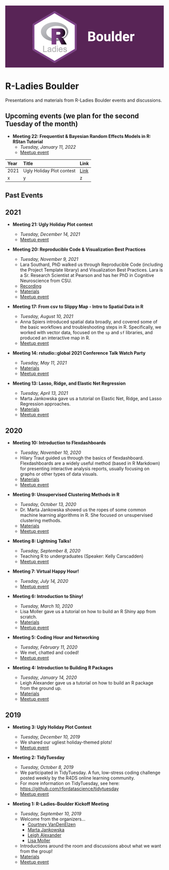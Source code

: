 


![](./img/banner.png)

# R-Ladies Boulder

Presentations and materials from R-Ladies Boulder events and discussions. 

## Upcoming events (we plan for the second Tuesday of the month)
  - **Meeting 22: Frequentist & Bayesian Random Effects Models in R: RStan Tutorial**
      + *Tuesday, January 11, 2022*
      + [Meetup event](https://www.meetup.com/rladies-boulder/events/283098539/)
 
 
| Year | Title                     | Link                                                   |
| :--- | :------------------------ | :----------------------------------------------------- |
| 2021 | Ugly Holiday Plot contest | [Link](https://www.meetup.com/rladies-boulder/events/) |
| x    | y                         | z                                                      |

 
 
 
 
 
## Past Events
## 2021
  - **Meeting 21: Ugly Holiday Plot contest**
      + *Tuesday, December 14, 2021*
      + [Meetup event]()
 
  - **Meeting 20: Reproducible Code & Visualization Best Practices**
      + *Tuesday, November 9, 2021*
      + Lara Southard, PhD walked us through Reproducible Code (including the Project Template library) and Visualization Best Practices. Lara is a Sr. Research Scientist at Pearson and has her PhD in Cognitive Neuroscience from CSU.
      + [Recording](https://youtu.be/aJ3l4TjLWyI)
      + [Materials](https://github.com/rladies/meetup-presentations_boulder/tree/master/Meeting_20_Reproducible_Code_and_Best_Practice_Viz/)
      + [Meetup event](https://www.meetup.com/rladies-boulder/events/281879108/)

  - **Meeting 17: From csv to Slippy Map - Intro to Spatial Data in R**
      + *Tuesday, August 10, 2021*
      + Anna Spiers introduced spatial data broadly, and covered some of the basic workflows and troubleshooting steps in R. Specifically, we worked with vector data, focused on the `sp` and `sf` libraries, and produced an interactive map in R.
      + [Meetup event](https://www.meetup.com/rladies-boulder/events/279892572/)

  - **Meeting 14: rstudio::global 2021 Conference Talk Watch Party**
      + *Tuesday, May 11, 2021*
      + [Materials](https://rstudio.com/resources/rstudioglobal-2021/?mkt_tok=eyJpIjoiTTJFNFlXRmpZamhrTmpKaSIsInQiOiJKc3pxZG92MzdkWFZUTGRPUnJHZEhQQUo0SGJnclZzOVFIQnFtNTdDM21vYk5iamlycnNxVWhYKzlmcTY2a092XC9OZVdwczQzbDE4Uml0VU4yWG51MGl0SkdKT3FxVUtVQW1qU1VBcG5CSWp4YU9RUlwvRHV0MDlMT1dwZWNBTnlvIn0%3D)
      + [Meetup event](https://www.meetup.com/rladies-boulder/events/278024064/)

 - **Meeting 13: Lasso, Ridge, and Elastic Net Regression**
      + *Tuesday, April 13, 2021*
      + Marta Jankowska gave us a tutorial on Elastic Net, Ridge, and Lasso Regression approaches.
      + [Materials](https://github.com/rladies/meetup-presentations_boulder/tree/master/Meeting_13_Lasso_Ridge_Elastic_Net_Regression)
      + [Meetup event](https://www.meetup.com/rladies-boulder/events/276975668/)
 
## 2020
 - **Meeting 10: Introduction to Flexdashboards**
      + *Tuesday, November 10, 2020*
      + Hilary Traut guided us through the basics of flexdashboard. Flexdashboards are a widely useful method (based in R Markdown) for presenting interactive analysis reports, usually focusing on graphs or other types of data visuals.
      + [Materials](https://github.com/rladies/meetup-presentations_boulder/tree/master/Meeting_10_Introduction_to_Flexdashboards)
      + [Meetup event](https://www.meetup.com/rladies-boulder/events/274264141/)
 
 - **Meeting 9: Unsupervised Clustering Methods in R**
      + *Tuesday, October 13, 2020*
      + Dr. Marta Jankowska showed us the ropes of some common machine learning algorithms in R. She focused on unsupervised clustering methods.
      + [Materials](https://github.com/rladies/meetup-presentations_boulder/tree/master/Meeting_9_Unsupervised_Clustering_Methods_in_R)
      + [Meetup event](https://www.meetup.com/rladies-boulder/events/273646366/)

  - **Meeting 8: Lightning Talks!**
      + *Tuesday, September 8, 2020*
      + Teaching R to undergraduates (Speaker: Kelly Carscadden)
      + [Meetup event](https://www.meetup.com/rladies-boulder/events/272634605/)
 
  - **Meeting 7: Virtual Happy Hour!**
      + *Tuesday, July 14, 2020*
      + [Meetup event](https://www.meetup.com/rladies-boulder/events/271672015/)
      
  - **Meeting 6: Introduction to Shiny!**
      + *Tuesday, March 10, 2020*
      + Lisa Moller gave us a tutorial on how to build an R Shiny app from scratch.
      + [Materials](https://github.com/rladies/meetup-presentations_boulder/tree/master/Meeting_6_Introduction_to_Shiny/)
      + [Meetup event](https://www.meetup.com/rladies-boulder/events/268492926/)
      
  - **Meeting 5: Coding Hour and Networking**
      + *Tuesday, February 11, 2020*
      + We met, chatted and coded!
      + [Meetup event](https://www.meetup.com/rladies-boulder/events/268492926/)

  - **Meeting 4: Introduction to Building R Packages**
      + *Tuesday, January 14, 2020*
      + Leigh Alexander gave us a tutorial on how to build an R package from the ground up.
      + [Materials](https://github.com/rladies/meetup-presentations_boulder/tree/master/Meeting_4_Introduction_to_Building_R_Packages/)
      + [Meetup event](https://www.meetup.com/rladies-boulder/events/267593347/)

## 2019
  - **Meeting 3: Ugly Holiday Plot Contest**
      + *Tuesday, December 10, 2019*
      + We shared our ugliest holiday-themed plots!
      + [Meetup event](https://www.meetup.com/rladies-boulder/events/266646393/)
  
  - **Meeting 2: TidyTuesday**
      + *Tuesday, October 8, 2019*
      + We participated in TidyTuesday. A fun, low-stress coding challenge posted weekly by the R4DS online learning community.
      + For more information on TidyTuesday, see here: https://github.com/rfordatascience/tidytuesday
      + [Meetup event](https://www.meetup.com/rladies-boulder/events/265316428/)
  
  - **Meeting 1: R-Ladies-Boulder Kickoff Meeting**
      + *Tuesday, September 10, 2019*
      + Welcome from the organizers...
        + [Courtney VanDenElzen](https://twitter.com/clvandenelzen)
        + [Marta Jankowska](https://twitter.com/hdscalecollab)
        + [Leigh Alexander](https://twitter.com/ExuberantLeigh)
        + [Lisa Moller](https://twitter.com/lakmoller)
      + Introductions around the room and discussions about what we want from the group!
      + [Materials](https://github.com/rladies/meetup-presentations_boulder/tree/master/Meeting_1_R_Ladies_Boulder_Kickoff_Meeting/)
      + [Meetup event](https://www.meetup.com/rladies-boulder/events/264186869/)
